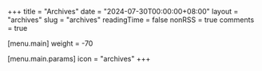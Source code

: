 +++
title = "Archives"
date = "2024-07-30T00:00:00+08:00"
layout = "archives"
slug = "archives"
readingTime = false
nonRSS = true
comments = true

[menu.main]
weight = -70

  [menu.main.params]
  icon = "archives"
+++
